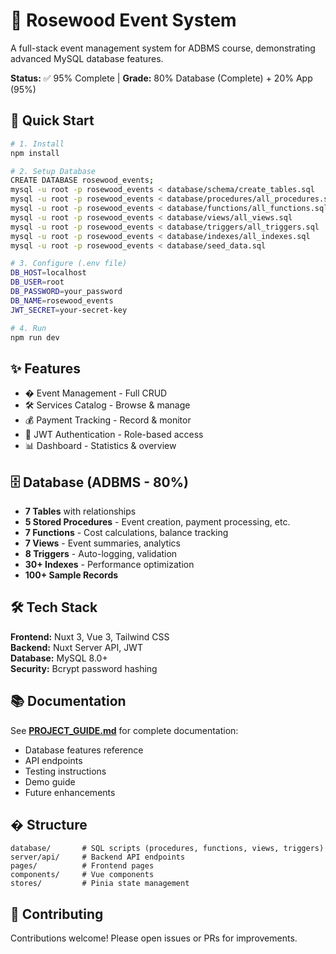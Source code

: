 # 🌲 Rosewood Event System

A full-stack event management system for ADBMS course, demonstrating advanced MySQL database features.

**Status:** ✅ 95% Complete | **Grade:** 80% Database (Complete) + 20% App (95%)

## 🚀 Quick Start

```bash
# 1. Install
npm install

# 2. Setup Database
CREATE DATABASE rosewood_events;
mysql -u root -p rosewood_events < database/schema/create_tables.sql
mysql -u root -p rosewood_events < database/procedures/all_procedures.sql
mysql -u root -p rosewood_events < database/functions/all_functions.sql
mysql -u root -p rosewood_events < database/views/all_views.sql
mysql -u root -p rosewood_events < database/triggers/all_triggers.sql
mysql -u root -p rosewood_events < database/indexes/all_indexes.sql
mysql -u root -p rosewood_events < database/seed_data.sql

# 3. Configure (.env file)
DB_HOST=localhost
DB_USER=root
DB_PASSWORD=your_password
DB_NAME=rosewood_events
JWT_SECRET=your-secret-key

# 4. Run
npm run dev
```

## ✨ Features

- � Event Management - Full CRUD
- 🛠️ Services Catalog - Browse & manage
- 💰 Payment Tracking - Record & monitor
- 🔐 JWT Authentication - Role-based access
- 📊 Dashboard - Statistics & overview

## 🗄️ Database (ADBMS - 80%)

- **7 Tables** with relationships
- **5 Stored Procedures** - Event creation, payment processing, etc.
- **7 Functions** - Cost calculations, balance tracking
- **7 Views** - Event summaries, analytics
- **8 Triggers** - Auto-logging, validation
- **30+ Indexes** - Performance optimization
- **100+ Sample Records**

## 🛠️ Tech Stack

**Frontend:** Nuxt 3, Vue 3, Tailwind CSS  
**Backend:** Nuxt Server API, JWT  
**Database:** MySQL 8.0+  
**Security:** Bcrypt password hashing

## 📚 Documentation

See **[PROJECT_GUIDE.md](PROJECT_GUIDE.md)** for complete documentation:
- Database features reference
- API endpoints
- Testing instructions
- Demo guide
- Future enhancements

## � Structure

```
database/       # SQL scripts (procedures, functions, views, triggers)
server/api/     # Backend API endpoints
pages/          # Frontend pages
components/     # Vue components
stores/         # Pinia state management
```
## 🤝 Contributing
Contributions welcome! Please open issues or PRs for improvements.
